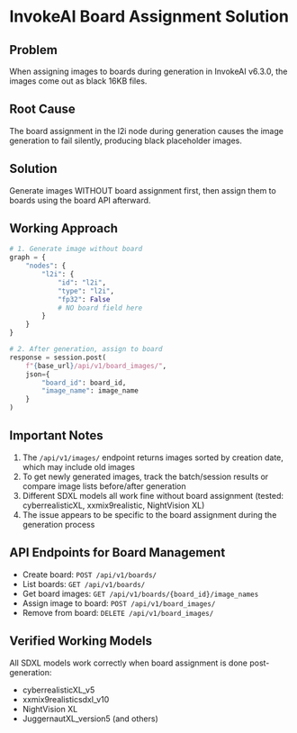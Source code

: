 # InvokeAI Board Assignment Solution

## Problem
When assigning images to boards during generation in InvokeAI v6.3.0, the images come out as black 16KB files.

## Root Cause
The board assignment in the l2i node during generation causes the image generation to fail silently, producing black placeholder images.

## Solution
Generate images WITHOUT board assignment first, then assign them to boards using the board API afterward.

## Working Approach

```python
# 1. Generate image without board
graph = {
    "nodes": {
        "l2i": {
            "id": "l2i",
            "type": "l2i",
            "fp32": False
            # NO board field here
        }
    }
}

# 2. After generation, assign to board
response = session.post(
    f"{base_url}/api/v1/board_images/",
    json={
        "board_id": board_id,
        "image_name": image_name
    }
)
```

## Important Notes
1. The `/api/v1/images/` endpoint returns images sorted by creation date, which may include old images
2. To get newly generated images, track the batch/session results or compare image lists before/after generation
3. Different SDXL models all work fine without board assignment (tested: cyberrealisticXL, xxmix9realistic, NightVision XL)
4. The issue appears to be specific to the board assignment during the generation process

## API Endpoints for Board Management
- Create board: `POST /api/v1/boards/`
- List boards: `GET /api/v1/boards/`
- Get board images: `GET /api/v1/boards/{board_id}/image_names`
- Assign image to board: `POST /api/v1/board_images/`
- Remove from board: `DELETE /api/v1/board_images/`

## Verified Working Models
All SDXL models work correctly when board assignment is done post-generation:
- cyberrealisticXL_v5
- xxmix9realisticsdxl_v10
- NightVision XL
- JuggernautXL_version5 (and others)